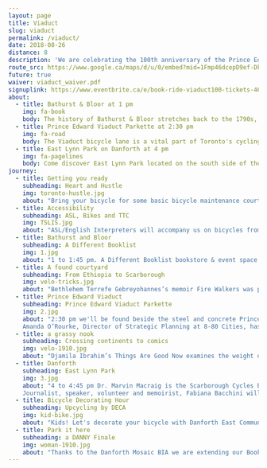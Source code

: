 ```yaml
---
layout: page
title: Viaduct
slug: viaduct
permalink: /viaduct/
date: 2018-08-26
distance: 8
description: 'We are celebrating the 100th anniversary of the Prince Edward Viaduct by bridging our city west to east with books and bicycles for all to hear. Taking inspiration from IN THE SKIN OF A LION by Michael Ondaatje. “And the cyclist too on his flight claimed the bridge in that blurred movement, alone and illegal. Thunderous applause greeted him at the far end …”'
route_src: https://www.google.ca/maps/d/u/0/embed?mid=1Fmp46dcepD9ef-DkFQ_AD8-zzTgi20-J
future: true
waiver: viaduct_waiver.pdf
signuplink: https://www.eventbrite.ca/e/book-ride-viaduct100-tickets-46086656430
about:
  - title: Bathurst & Bloor at 1 pm
    img: fa-book
    body: The history of Bathurst & Bloor stretches back to the 1790s, when the original boundaries of York Township were first established. We will start our Book Ride just south of here on Lennox at Lippincott.
  - title: Prince Edward Viaduct Parkette at 2:30 pm
    img: fa-road
    body: The Viaduct bicycle lane is a vital part of Toronto's cycling infrastructure. The inadequacies and safety hazards of the bike lanes on and around the Prince Edward Viaduct have persisted for years. We intend to bridge the gap with books and bicycles.
  - title: East Lynn Park on Danforth at 4 pm
    img: fa-pagelines
    body: Come discover East Lynn Park located on the south side of the Danforth between Coxwell and Woodbine. In Danforth East you'll find a wide range of restaurants, food shops and stores and the people who these places their own. Feel the energy and spirit of a neighbourhood that is truly unique.
journey:
  - title: Getting you ready
    subheading: Heart and Hustle
    img: toronto-hustle.jpg
    about: "Bring your bicycle for some basic bicycle maintenance courtesy of Toronto Hustle from 12-12:45 at our first location! Toronto Hustle believes in cycling and the power of people to bring about positive change. We do too!"
  - title: Accessibility
    subheading: ASL, Bikes and TTC
    img: TSLIS.jpg
    about: "ASL/English Interpreters will accompany us on bicycles from 1-5 pm. Bike Share Toronto will provide FREE bicycles to Book Ride participants at 12:30 but please note a helmet is mandatory for this offer. Finally, if you prefer TTC then our three locations are a short walk from Bathurst, Castle Frank and Woodbine stations on Line 2."
  - title: Bathurst and Bloor
    subheading: A Different Booklist
    img: 1.jpg
    about: "1 to 1:45 pm. A Different Booklist bookstore & event space offers book lovers literary gems from the south to the north, from Africa to the Caribbean, from Asia to South America. Prepurchase your books to ensure you capture the signature of our authors. To start us off, Siva Vijenthira will speak to the initiatives she has been involved in at CultureLink and Cycle Toronto, helping newcomers bridge the gap using the bicycle as a means of equity for all. Siva is also on the steering committee at the Toronto Centre for Active Transportation, and works at the Institute for Canadian Citizenship to promote inclusion across the country."
  - title: A found courtyard
    subheading: From Ethiopia to Scarborough
    img: velo-tricks.jpg
    about: "Bethlehem Terrefe Gebreyohannes’s memoir Fire Walkers was published by Mawenzi House in 2016. Beth was fourteen when she fled the communist revolution in her native Ethiopia. Carrianne Leung will share her perspective of being a child of parents from Hong Kong, and speaking more broadly to the immigrant experience, which she wrote about in The Wondrous Woo (Ianna Publications) and her second acclaimed novel, That Time I Loved You (HarperCollins)."
  - title: Prince Edward Viaduct
    subheading: Prince Edward Viaduct Parkette
    img: 2.jpg
    about: "2:30 pm we'll be found beside the steel and concrete Prince Edward Viaduct. Did you know it was constructed in three parts: a bridge over Rosedale Ravine, an embankment along Bloor Street and a 1,620 foot bridge over the Don Valley linking Castle Frank with Danforth Avenue. It was completed after almost four years to an official ceremony on October 18, 1918.
    Amanda O’Rourke, Director of Strategic Planning at 8-80 Cities, has been instrumental in the organization’s development and has worked on numerous local and international projects."
  - title: a grassy nook
    subheading: Crossing continents to comics
    img: velo-1910.jpg
    about: "Djamila Ibrahim’s Things Are Good Now examines the weight of the migrant experience on the human psyche. On her pages, women, men, and children who’ve crossed continents in search of a better life find themselves struggling with the chaos of displacement and the religious and cultural clashes they face in their new homes. We will have graphic novelists from The Royal Academy of Illustration & Design (RAID), an award-winning multi-media creative collective and artist’s society established in 2002. Ramón K. Pérez, CEO, artist & writer and RAID will be writing and drawing an exclusive, original broadsheet for this Book Ride."
  - title: Danforth
    subheading: East Lynn Park
    img: 3.jpg
    about: "4 to 4:45 pm Dr. Marvin Macraig is the Scarborough Cycles Bike Hub Coordinator, a joint initiative between Access Alliance Multicultural Health and Community Services and the Toronto Centre for Active Transportation. He works to increase cycling knowledge in Scarborough by building institutional/community capacity and addressing barriers. Jay Pitter will speak from her perspective as an author, placemaker, and public engagement professional who has, throughout her career, spearheaded noteworthy projects with organizations such as the Ontario Arts Council, Toronto Community Housing, The Health and Safety Task Force, the City of Toronto, the Toronto District School Board and DIALOG, a national architecture firm. She is currently working on her second book, Where We Live (McClelland & Stewart).
    Journalist, speaker, volunteer and memoirist, Fabiana Bacchini will share her emotionally turbulent story, From Surviving to Thriving, of emigrating from Brazil to marry her Greek boyfriend in Canada and then learning a new language within the corridors of the NICU at Mount Sinai Hospital."
  - title: Bicycle Decorating Hour
    subheading: Upcycling by DECA
    img: kid-bike.jpg
    about: "Kids! Let's decorate your bicycle with Danforth East Community Association and Toronto Hustle in East Lynn Park. From 4-5 they'll provide fun upcycled materials for you to decorate your bicycle."
  - title: Park it here
    subheading: a DANNY Finale
    img: woman-1910.jpg
    about: "Thanks to the Danforth Mosaic BIA we are extending our Book Ride with more words till 6:30 pm! Storytelling Toronto's Sarah Abusarar whose favourite stories are ones that promote beauty and social change. Sarah mostly tells stories from her two cultures, Palestine and Croatia. To finish the day, Wilson & The Cast Aways led by story-telling singer/songwriter Andrew Wilson will energize you with stories and melodies that are sure to catch your heart and set your soul vibrating. Pedal away with a coupon booklet with discounts to local eateries along the Danforth."
---
```

